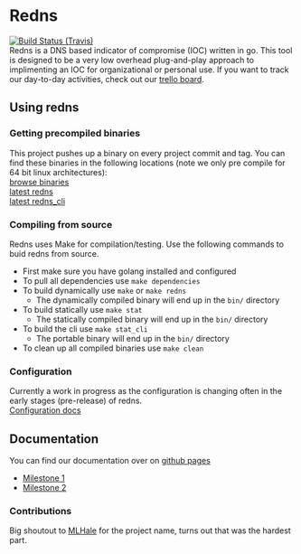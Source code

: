 # Redns
[![Build Status (Travis)](https://travis-ci.org/mfaltys/redns.svg?branch=master)](https://travis-ci.org/mfaltys/redns)  
Redns is a DNS based indicator of compromise (IOC) written in go.  This tool is designed to be a very low
overhead plug-and-play approach to implimenting an IOC for organizational or
personal use.  If you want to track our day-to-day activities, check out our
[trello board](https://trello.com/b/5KMHrR6L/redns).

## Using redns

### Getting precompiled binaries
This project pushes up a binary on every project commit and tag.
You can find these binaries in the following locations (note we only pre compile
for 64 bit linux architectures):  
[browse binaries](https://cryo.unixvoid.com/bin/redns/)  
[latest redns](https://cryo.unixvoid.com/bin/redns/redns-latest-linux-amd64)  
[latest redns_cli](https://cryo.unixvoid.com/bin/redns/redns_cli-latest-linux-amd64)

### Compiling from source
Redns uses Make for compilation/testing.  Use the following commands to buid redns
from source.
- First make sure you have golang installed and configured
- To pull all dependencies use `make dependencies`
- To build dynamically use `make` or `make redns`
  - The dynamically compiled binary will end up in the `bin/` directory
- To build statically use `make stat`
  - The statically compiled binary will end up in the `bin/` directory
- To build the cli use `make stat_cli`
  - The portable binary will end up in the `bin/` directory
- To clean up all compiled binaries use `make clean`

### Configuration
Currently a work in progress as the configuration is changing often in the early
stages (pre-release) of redns.  
[Configuration docs](https://mfaltys.github.io/redns_docs/configuration/)  


## Documentation  
You can find our documentation over on [github pages](https://mfaltys.github.io/redns_docs)  
* [Milestone 1](https://mfaltys.github.io/redns_docs/milestone.1/)  
* [Milestone 2](https://mfaltys.github.io/redns_docs/milestone.2/)

### Contributions
Big shoutout to [MLHale](https://github.com/MLHale) for the project name, turns out that was the hardest part.
